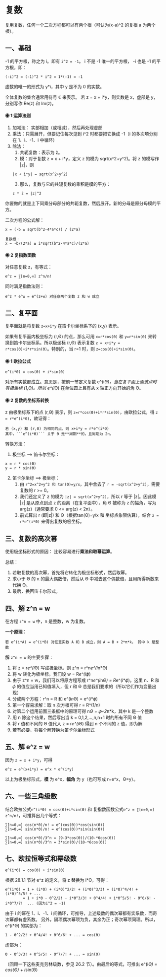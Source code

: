 # 复数
复用复数，任何一个二次方程都可以有两个根（可认为(x-a)^2 的复根 a 为两个根）。

## 一、基础
-1 的平方根，称之为 i。即有 ```i^2 = -1```。
i 不是 -1 唯一的平方根， -i 也是 -1 的平方根，即：
```
(-i)^2 = (-1)^2 * i^2 = 1*(-1) = -1
```
虚数的唯一的形式为 y*i，其中 y 是不为 0 的实数。

全体复数的集合通常用符号 ℂ 来表示。
若 z = x + i*y，则实数是 x，虚部是 y，分别写作 Re(z) 和 Im(z)。

#### ◉ 1 运算法则

1. 加减法： 实部相加（或相减），然后再处理虚部
2. 乘法：只需展开，但要记住每次见到 i^2 时都要把它换成 -1（i 的多次项分别在 1、i、-1、i 中循环）
3. 除法：
    1. 共轭复数：表示为 ż。
    2. 模：对于复数 z = x + i*y，定义 z 的模为 sqrt(x^2+y^2)。将 z 的模写作 |z|，则
    ```
    |x + i*y| = sqrt(x^2+y^2)
    ```
    3. 那么，复数与它的共轭复数的乘积是模的平方：
    ```
    z * ż = |z|^2
    ```
你要做的就是上下同乘分母部分的共轭复数，然后展开。新的分母是原分母模的平方。

二次方程的公式解：
```
x = (-b ± sqrt(b^2-4*a*c)) / (2*a)

复数根：
x = -b/(2*a) ± i*sqrt(b^2-4*a*c)/(2*a)
```

#### ◉ 2 复指数函数
对任意复数 z，有等式：
```
e^z = ∑[n=0,∞] z^n/n!
```
同时满足指数法则：
```
e^z * e^w = e^(z+w) 对任意两个复数 z 和 w 成立
```

## 二、复平面
复平面就是将复数 ```z=x+i*y``` 在笛卡尔坐标系下的 (x,y) 表示。

如果有复平面内极坐标为 (r,Θ) 的点，那么可用 ```x=r*cos(Θ)``` 和 ```y=r*sin(Θ)``` 来转换到笛卡尔坐标系。所以极坐标 (r,Θ) 表示复数 ```z = x+i*y = r*cos(Θ)+i*r*sin(Θ)```。特别的，当 r=1 时，则 ```z=cos(Θ)+i*sin(Θ)```。

#### ◉ 1 欧拉公式
```
e^(i*Θ) = cos(Θ) + i*sin(Θ)
```
对所有实数都成立。意思是，按前一节定义复数 e^(i*Θ)，当在复平面上画该点时有极坐标 (1,Θ)。所以 e^(i*Θ) 在单位圆上且有从 x 轴正方向开始的角 Θ。

#### ◉ 2 复数的坐标系转换
z 由极坐标系下的点 (r,Θ) 表示，则 ```z=r*cos(Θ)+i*r*sin(Θ)```，由欧拉公式，得 ```z = r*e^(i*Θ)```，故证得：
```
若 (x,y) 和 (r,Θ) 为相同的点，则 x+i*y = r*e^(i*Θ)
其中，```e^(i*Θ)``` 关于 Θ 是**周期**的，且周期为 2π。
```
转换方法：

1. 极坐标 ⟹ 笛卡尔坐标：
```
x = r * cos(Θ)
y = r * sin(Θ)
```
2. 笛卡尔坐标 ⟹ 极坐标：
    1. 由 ```r^2=x^2+y^2 和 tan(Θ)=y/x```，其中舍去了 ```r = -sqrt(x^2+y^2)```，需要复数的 r >= 0。
    2. 我们还定义了 z 的模为 ```|z| = sqrt(x^2+y^2)```，所以 r 等于 |z|。因此模 |z| 是从原点到点 z 的距离（在复平面中），角 Θ 被称为 z 的幅角，写为 arg(z)（通常要求 0 <= arg(z) < 2π）。
    3. 前式算出 r (即|z|) 和 Θ（根据tan(Θ)=y/x 和 坐标点象限估算），结合 ```z = r*e^(i*Θ)``` 来得出复数的极坐标。

## 三、复数的高次幂
使用极坐标形式的原因： 比较容易进行**乘法和取幂运算**。

总结：
1. 若取复数的高次幂，首先将它转化为极坐标形式，然后取幂。
2. 求小于 Θ 的 π 的最大偶数倍，然后从 Θ 中减去这个偶数倍，且用所得新数来代换 Θ。
3. 最后，换回笛卡尔形式。

## 四、解 z^n = w
在方程 ```z^n = w``` 中，n 是整数，w 为复数。

**一个原理：**
```
若 e^(i*A) = e^(i*B) 对任意实数 A 和 B 成立，则 A = B + 2*π*k， 其中 k 是整数
```

解 ```z^n = w``` 的主要步骤：

1. 将 z = r*e^(i*Θ) 写成极坐标。则 z^n = r^n*e^(i*n*Θ)
2. 将 w 转化为极坐标。我们设 w = R*e^(i*𝜙)
3. 由于 z^n = w，我们可以将原方程写成 r^n*e^(i*n*Θ) = R*e^(i*𝜙)。这里 n、R 和 𝜙 的值应当用已知值填入，但 r 和 Θ 总是我们要求的（所以它们作为变量出现）
4. 分成两个方程：r^n = R 和 e^(i*n*Θ) = e^(i*𝜙)
5. 第一个容易求解：取 n 次方根可得 r = R^(1/n)
6. 对第二个运用前面三条框中的原理可得 n*Θ = 𝜙+2*π*k，其中 k 是一个整数
7. 用 n 除这个结果，然后写出当 k = 0,1,2,...,n,n+1 时的所有不同 Θ 值
8. 将 r 值和不同的 Θ 值代入 z = r*e^(i*Θ) 得到 n 个不同的 z 值，即为解
9. 若有必要，将每个解转换为笛卡尔坐标形式

## 五、解 e^z = w
因为 ```z = x + i*y```，可得
```
e^z = e^(x+i*y) = e^x * e^(i*y)
```
以上为极坐标形式，**模** 为 e^x，**幅角** 为 y（也可写成 r=e^x，Θ=y）。

## 六、一些三角级数
结合欧拉公式```e^(i*Θ) = cos(Θ)+i*sin(Θ)``` 和 复指数函数公式```e^z = ∑[n=0,∞] z^n/n!```，可推算出几个等式：
```
∑[n=0,∞] cos(n*Θ)/n! = e^(cos(Θ))*cos(sin(Θ))
∑[n=0,∞] sin(n*Θ)/n! = e^(cos(Θ))*sin(sin(Θ))

∑[n=0,∞] cos(n*Θ)/3^n = (9-3*cos(Θ))/(10-*6cos(Θ))
∑[n=0,∞] sin(n*Θ)/3^n = 3*sin(Θ)/(10-*6cos(Θ))
```

## 七、欧拉恒等式和幂级数
```
e^(i*Θ) = cos(Θ) + i*sin(Θ)
```
根据 28.1.1 节对 e^z 的定义，将 z 替换为 i*Θ，可得：
```
e^(i*Θ) = 1 + (i*Θ) + (i*Θ)^2/2! + (i*Θ)^3/3! + (i*Θ)^4/4! + (i*Θ)^5/5! + ...
        = 1 + i*Θ - Θ^2/2! - i*Θ^3/3! + Θ^4/4! + i*Θ^5/5! - Θ^6/6! - i*Θ^7/7!  ... (因为i^2 = -1)
```
由于 i 的幂在 1、i、-1、i 间循环，可推导，上述级数的偶次幂都有实系数，而奇次幂都有虚系数。
另外，隔项偶次幂项为负，其余为正；奇次幂项同理。所以，e^(i*Θ) 的实部为：
```
1 - Θ^2/2! + Θ^4/4! + Θ^6/6! + ... = cos(Θ)
```
虚部为：
```
Θ - Θ^3/3! + Θ^5/5! - Θ^7/7! + ... = sin(Θ)
```
（回顾一下这些麦克劳林级数，参见 26.2 节）。由最后的等式，可推出 e^(i*Θ) = cos(Θ) + i*sin(Θ)
